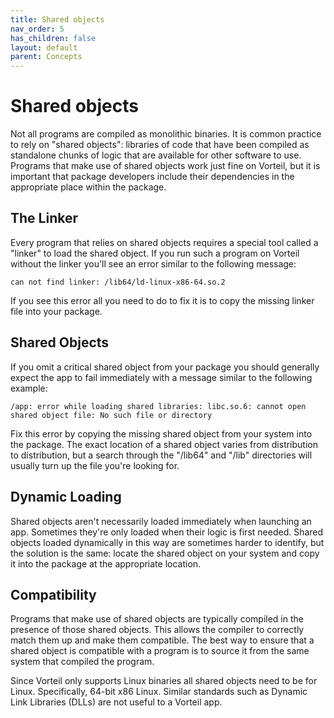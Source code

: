 ```yaml
---
title: Shared objects
nav_order: 5
has_children: false
layout: default
parent: Concepts
---
```


# Shared objects

Not all programs are compiled as monolithic binaries. It is common practice to rely on "shared objects": libraries of code that have been compiled as standalone chunks of logic that are available for other software to use. Programs that make use of shared objects work just fine on Vorteil, but it is important that package developers include their dependencies in the appropriate place within the package.

## The Linker

Every program that relies on shared objects requires a special tool called a "linker" to load the shared object. If you run such a program on Vorteil without the linker you'll see an error similar to the following message:

```
can not find linker: /lib64/ld-linux-x86-64.so.2
```

If you see this error all you need to do to fix it is to copy the missing linker file into your package.


## Shared Objects

If you omit a critical shared object from your package you should generally expect the app to fail immediately with a message similar to the following example:

```
/app: error while loading shared libraries: libc.so.6: cannot open shared object file: No such file or directory
```

Fix this error by copying the missing shared object from your system into the package. The exact location of a shared object varies from distribution to distribution, but a search through the "/lib64" and "/lib" directories will usually turn up the file you're looking for.

## Dynamic Loading

Shared objects aren't necessarily loaded immediately when launching an app. Sometimes they're only loaded when their logic is first needed. Shared objects loaded dynamically in this way are sometimes harder to identify, but the solution is the same: locate the shared object on your system and copy it into the package at the appropriate location.

## Compatibility

Programs that make use of shared objects are typically compiled in the presence of those shared objects. This allows the compiler to correctly match them up and make them compatible. The best way to ensure that a shared object is compatible with a program is to source it from the same system that compiled the program.

Since Vorteil only supports Linux binaries all shared objects need to be for Linux. Specifically, 64-bit x86 Linux. Similar standards such as Dynamic Link Libraries (DLLs) are not useful to a Vorteil app.